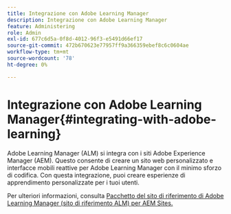 ```yaml
---
title: Integrazione con Adobe Learning Manager
description: Integrazione con Adobe Learning Manager
feature: Administering
role: Admin
exl-id: 677c6d5a-0f8d-4012-96f3-e5491d66ef17
source-git-commit: 472b670623e77957ff9a366359ebef8c6c0604ae
workflow-type: tm+mt
source-wordcount: '78'
ht-degree: 0%

---
```


# Integrazione con Adobe Learning Manager{#integrating-with-adobe-learning}

Adobe Learning Manager (ALM) si integra con i siti Adobe Experience Manager (AEM). Questo consente di creare un sito web personalizzato e interfacce mobili reattive per Adobe Learning Manager con il minimo sforzo di codifica. Con questa integrazione, puoi creare esperienze di apprendimento personalizzate per i tuoi utenti.

Per ulteriori informazioni, consulta [Pacchetto del sito di riferimento di Adobe Learning Manager (sito di riferimento ALM) per AEM Sites.](https://helpx.adobe.com/learning-manager/adobe-learning-manager-integration-aem.html)
